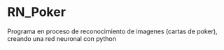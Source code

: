 # RN_Poker
Programa en proceso de reconocimiento de imagenes (cartas de poker), creando una red neuronal con python
